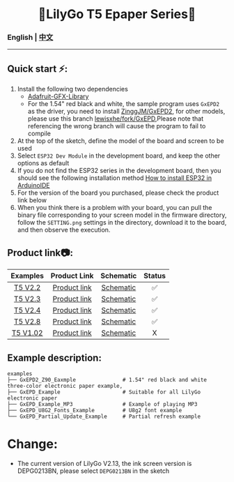 
<h1 align = "center">🌟LilyGo T5 Epaper Series🌟</h1>

### English | [中文](docs/details_cn.md) 

--------------------------------------


<h2 align = "left">Quick start ⚡:</h2>

1. Install the following two dependencies
     - [Adafruit-GFX-Library](https://github.com/adafruit/Adafruit-GFX-Library)
     - For the 1.54" red black and white, the sample program uses `GxEPD2` as the driver, you need to install [ZinggJM/GxEPD2](https://github.com/ZinggJM/GxEPD2), for other models, please use this branch [lewisxhe/fork/GxEPD](https://github.com/lewisxhe/GxEPD),Please note that referencing the wrong branch will cause the program to fail to compile 
2. At the top of the sketch, define the model of the board and screen to be used 
3. Select `ESP32 Dev Module` in the development board, and keep the other options as default
4. If you do not find the ESP32 series in the development board, then you should see the following installation method [How to install ESP32 in ArduinoIDE](https://github.com/espressif/arduino-esp32/blob/master/docs/arduino-ide/boards_manager.md)
5. For the version of the board you purchased, please check the product link below 
6. When you think there is a problem with your board, you can pull the binary file corresponding to your screen model in the firmware directory, follow the `SETTING.png` settings in the directory, download it to the board, and then observe the execution. 



<h2 align = "left">Product link📷:</h2>

|   Examples   |                          Product  Link                           |              Schematic              | Status |
| :----------: | :--------------------------------------------------------------: | :---------------------------------: | :----: |
| [ T5 V2.2]() | [Product link](https://www.aliexpress.com/item/32850386996.html) | [Schematic](./schematic/T5V2.2.pdf) |   ✅    |
| [T5 V2.3]()  | [Product link](https://www.aliexpress.com/item/32869729970.html) | [Schematic](./schematic/T5V2.3.pdf) |   ✅    |
| [T5 V2.4]()  | [Product link](https://www.aliexpress.com/item/32860674791.html) | [Schematic](./schematic/T5V2.4.pdf) |   ✅    |
| [T5 V2.8]()  | [Product link](https://www.aliexpress.com/item/32867880658.html) | [Schematic](./schematic/T5v2.8.pdf) |   ✅    |
| [T5 V1.02]() |                         [Product link]()                         |            [Schematic]()            |   X    |



<h2 align = "left">Example description:</h2>

```
examples
├── GxEPD2_Z90_Eaxmple               # 1.54" red black and white three-color electronic paper example, 
├── GxEPD_Example                    # Suitable for all LilyGo electronic paper 
├── GxEPD_Example_MP3                # Example of playing MP3 
├── GxEPD_U8G2_Fonts_Example         # U8g2 font example 
└── GxEPD_Partial_Update_Example     # Partial refresh example 
```

# Change: 
- The current version of LilyGo V2.13, the ink screen version is DEPG0213BN, please select `DEPG0213BN` in the sketch 